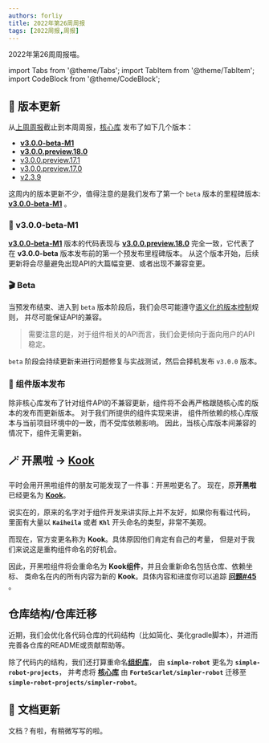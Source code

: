 ```yaml
---
authors: forliy
title: 2022年第26周周报
tags: [2022周报,周报]
---
```



2022年第26周周报喵。

<!--truncate-->

import Tabs from '@theme/Tabs';
import TabItem from '@theme/TabItem';
import CodeBlock from '@theme/CodeBlock';

## 🚀 版本更新

从[上周周报](../06-22-week-25-report)截止到本周周报，[核心库](https://github.com/simple-robot/simpler-robot) 发布了如下几个版本：

- [**v3.0.0-beta-M1**][v3bm1]
- [**v3.0.0.preview.18.0**][v3p18.0]
- [v3.0.0.preview.17.1][v3p17.1]
- [v3.0.0.preview.17.0][v3p17.0]
- [v2.3.9][v2.3.9]

这周内的版本更新不少，值得注意的是我们发布了第一个 `beta` 版本的里程碑版本: [**v3.0.0-beta-M1**][v3bm1] 。

### 🚤 v3.0.0-beta-M1

[**v3.0.0-beta-M1**][v3bm1] 版本的代码表现与 [**v3.0.0.preview.18.0**][v3p18.0]
完全一致，它代表了在 **v3.0.0-beta** 版本发布前的第一个预发布里程碑版本。
从这个版本开始，后续更新将会尽量避免出现API的大篇幅变更、或者出现不兼容变更。

### 🎬 Beta

当预发布结束、进入到 `beta` 版本阶段后，我们会尽可能遵守[语义化的版本控制](https://semver.org/lang/zh-CN/)规则，
并尽可能保证API的兼容。

> 需要注意的是，对于组件相关的API而言，我们会更倾向于面向用户的API稳定。

`beta` 阶段会持续更新来进行问题修复与实战测试，然后会择机发布 `v3.0.0` 版本。

### 👟 组件版本发布

除非核心库发布了针对组件API的不兼容更新，组件将不会再严格跟随核心库的版本的发布而更新版本。
对于我们所提供的组件实现来讲， 组件所依赖的核心库版本与当前项目环境中的一致，而不受库依赖影响。
因此，当核心库版本间兼容的情况下，组件无需更新。

## 🪄 开黑啦 -> [Kook](https://kookapp.cn/)

平时会用开黑啦组件的朋友可能发现了一件事：开黑啦更名了。
现在，原**开黑啦**已经更名为 [**Kook**](https://kookapp.cn/)。

说实在的，原来的名字对于组件开发来讲实际上并不友好，如果你有看过代码，
里面有大量以 **`Kaiheila`** 或者 **`Khl`** 开头命名的类型，非常不美观。

而现在，官方变更名称为 **Kook**。具体原因他们肯定有自己的考量，
但是对于我们来说这是重构组件命名的好机会。

因此，开黑啦组件将会重命名为 **Kook组件**，并且会重新命名包括仓库、依赖坐标、
类命名在内的所有内容为新的 **Kook**。具体内容和进度你可以追踪
[**问题#45**](https://github.com/simple-robot/simbot-component-kook/issues/45) 。

## 仓库结构/仓库迁移

近期，我们会优化各代码仓库的代码结构（比如简化、美化gradle脚本），并进而完善各仓库的README或贡献帮助等。

除了代码内的结构，我们还打算重命名[**组织库**](https://github.com/simple-robot)，
由 **`simple-robot`** 更名为 **`simple-robot-projects`**，
并考虑将 [**核心库**](https://github.com/simple-robot/simpler-robot)
由 **`ForteScarlet/simpler-robot`** 迁移至 **`simple-robot-projects/simpler-robot`**。

## 📖 文档更新

文档？有啦，有稍微写写的啦。


[v2.3.9]: https://github.com/simple-robot/simpler-robot/releases/tag/v2.3.9

[v3p17.0]: https://github.com/simple-robot/simpler-robot/releases/tag/v3.0.0.preview.17.0

[v3p17.1]: https://github.com/simple-robot/simpler-robot/releases/tag/v3.0.0.preview.17.1

[v3p18.0]: https://github.com/simple-robot/simpler-robot/releases/tag/v3.0.0.preview.18.0

[v3bm1]: https://github.com/simple-robot/simpler-robot/releases/tag/v3.0.0-beta-M1
